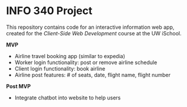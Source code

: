 # INFO 340 Project

This repository contains code for an interactive information web app, created for the _Client-Side Web Development_ course at the UW iSchool.

**MVP**
- Airline travel booking app (similar to expedia)
- Worker login functionality: post or remove airline schedule 
- Client login functionality: book airline
- Airline post features: # of seats, date, flight name, flight number

**Post MVP**
- Integrate chatbot into website to help users
